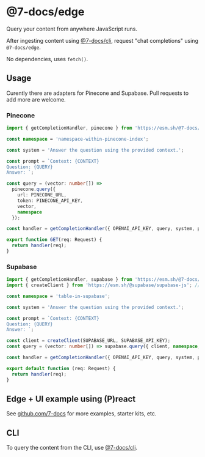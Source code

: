 # @7-docs/edge

Query your content from anywhere JavaScript runs.

After ingesting content using [@7-docs/cli][1], request "chat completions" using `@7-docs/edge`.

No dependencies, uses `fetch()`.

## Usage

Curently there are adapters for Pinecone and Supabase. Pull requests to add more are welcome.

### Pinecone

```ts
import { getCompletionHandler, pinecone } from 'https://esm.sh/@7-docs/edge'; // from '@7-docs/edge' in Node.js

const namespace = 'namespace-within-pinecone-index';

const system = 'Answer the question using the provided context.';

const prompt = `Context: {CONTEXT}
Question: {QUERY}
Answer: `;

const query = (vector: number[]) =>
  pinecone.query({
    url: PINECONE_URL,
    token: PINECONE_API_KEY,
    vector,
    namespace
  });

const handler = getCompletionHandler({ OPENAI_API_KEY, query, system, prompt });

export function GET(req: Request) {
  return handler(req);
}
```

### Supabase

```ts
import { getCompletionHandler, supabase } from 'https://esm.sh/@7-docs/edge'; // from '@7-docs/edge' in Node.js
import { createClient } from 'https://esm.sh/@supabase/supabase-js'; // from '@supabase/supabase-js' in Node.js

const namespace = 'table-in-supabase';

const system = 'Answer the question using the provided context.';

const prompt = `Context: {CONTEXT}
Question: {QUERY}
Answer: `;

const client = createClient(SUPABASE_URL, SUPABASE_API_KEY);
const query = (vector: number[]) => supabase.query({ client, namespace, vector });

const handler = getCompletionHandler({ OPENAI_API_KEY, query, system, prompt });

export default function (req: Request) {
  return handler(req);
}
```

## Edge + UI example using (P)react

See [github.com/7-docs][1] for more examples, starter kits, etc.

## CLI

To query the content from the CLI, use [@7-docs/cli][2].

[1]: https://github.com/7-docs
[2]: https://github.com/7-docs/7-docs/blob/main/packages/cli/README.md
